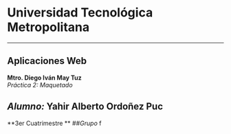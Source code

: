 # Universidad Tecnológica Metropolitana
---
## Aplicaciones Web
**Mtro. Diego Iván May Tuz**  
*Práctica 2: Maquetado*  
## *Alumno:* Yahir Alberto Ordoñez Puc  
**3er Cuatrimestre **
##*Grupo* f
